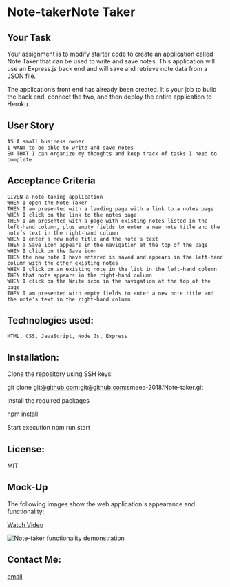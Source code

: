 # Note-takerNote Taker

## Your Task

Your assignment is to modify starter code to create an application called Note Taker that can be used to write and save notes. This application will use an Express.js back end and will save and retrieve note data from a JSON file.

The application’s front end has already been created. It's your job to build the back end, connect the two, and then deploy the entire application to Heroku.

## User Story

```
AS A small business owner
I WANT to be able to write and save notes
SO THAT I can organize my thoughts and keep track of tasks I need to complete
```

## Acceptance Criteria

```
GIVEN a note-taking application
WHEN I open the Note Taker
THEN I am presented with a landing page with a link to a notes page
WHEN I click on the link to the notes page
THEN I am presented with a page with existing notes listed in the left-hand column, plus empty fields to enter a new note title and the note’s text in the right-hand column
WHEN I enter a new note title and the note’s text
THEN a Save icon appears in the navigation at the top of the page
WHEN I click on the Save icon
THEN the new note I have entered is saved and appears in the left-hand column with the other existing notes
WHEN I click on an existing note in the list in the left-hand column
THEN that note appears in the right-hand column
WHEN I click on the Write icon in the navigation at the top of the page
THEN I am presented with empty fields to enter a new note title and the note’s text in the right-hand column
```

## Technologies used:

    HTML, CSS, JavaScript, Node Js, Express

## Installation:

Clone the repository using SSH keys:

git clone git@github.com:git@github.com:smeea-2018/Note-taker.git

Install the required packages

npm install

Start execution
npm run start

## License:

MIT

## Mock-Up

The following images show the web application's appearance and functionality:

<a href = "https://drive.google.com/file/d/10z8nvMyQ6lkkVuz712B1N6FeJUk6iQ8I/view">Watch Video </a>

![Note-taker functionality demonstration](./note-taker.gif)

## Contact Me:

<a href = "mailto: smeeaa131@gmail.com"> email </a>

